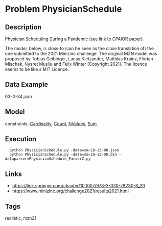 # Problem PhysicianSchedule
## Description
Physician Scheduling During a Pandemic (see link to CPAIOR paper).

The model, below, is close to (can be seen as the close translation of) the one submitted to the 2021 Minizinc challenge.
The original MZN model was proposed by Tobias Geibinger, Lucas Kletzander, Matthias Krainz, Florian Mischek, Nysret Musliu and Felix Winter (Copyright 2021).
The licence seems to be like a MIT Licence.

## Data Example
  03-0-34.json

## Model
  constraints: [Cardinality](http://pycsp.org/documentation/constraints/Cardinality), [Count](http://pycsp.org/documentation/constraints/Count), [NValues](http://pycsp.org/documentation/constraints/NValues), [Sum](http://pycsp.org/documentation/constraints/Sum)

## Execution
```
  python PhysicianSchedule.py -data=sm-10-13-00.json
  python PhysicianSchedule.py -data=sm-10-13-00.dzn -dataparser=PhysicianSchedule_ParserZ.py
```

## Links
  - https://link.springer.com/chapter/10.1007/978-3-030-78230-6_29
  - https://www.minizinc.org/challenge2021/results2021.html

## Tags
  realistic, mzn21
